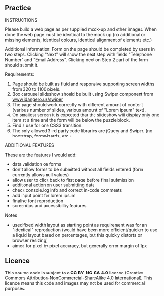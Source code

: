 ## Practice 

INSTRUCTIONS

Please build a web page as per supplied mock-up and other images. When done the web page must be identical to the mock up (no additional or missing elements, identical colours, identical alignment of elements etc.)

Additional information:
Form on the page should be completed by users in two steps. Clicking "Next" will show the next step with fields "Telephone Number" and "Email Address". Clicking next on Step 2 part of the form should submit it.

Requirements:
1. Page should be built as fluid and responsive supporting screen widths from 320 to 1100 pixels.
2. Box carousel slideshow should be built using Swiper component from www.idangero.us/swiper
3. The page should work correctly with different amount of content (various number of slides, various amount of "Lorem ipsum" text).
4. On smallest screen it is expected that the slideshow will display only one item at a time and the form will be below the puzzle block.
5. Find a use for one CSS3 transition.
6. The only allowed 3-rd party code libraries are jQuery and Swiper. (no bootstrap, formwizards, etc.)

ADDITIONAL FEATURES

These are the features I would add:
- data validation on forms
- don't allow forms to be submitted without all fields entered (form currently allows null values)
- allow user to click back to first page before final submission
- additional action on user submitting data
- check console.log info and correct in-code comments
- add input point for lorem ipsum
- finalise font reproduction
- screentips and accessibility features

Notes
- used fixed width layout as starting point as requirement was for an "identical" reproduction (would have been more efficient/quicker to use a liquid layout based on percentages, but this quickly distorts on browser resizing)
- aimed for pixel by pixel accuracy, but generally error margin of 1px

## Licence

This source code is subject to a **CC BY-NC-SA 4.0** licence (Creative Commons Attribution-NonCommercial-ShareAlike 4.0 International). This licence means this code and images may not be used for commercial purposes.
